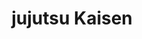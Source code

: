 ---
layout: lecteur.njk
tags : jjk

title : jujutsu Kaisen
episode : 1
saison : 1
iframe : https://streamtape.com/e/eGw7qvZDkyhYMXP/

cc :  VostFr
---